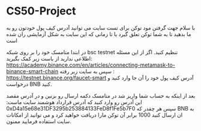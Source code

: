 # CS50-Project
با سلام 
جهت گرفتن مود توکن برای تست سایت می توانید آدرس کیف پول خودتون رو به ما بدهید تا به شما توکن تعلق گیرد یا تا زمانی که این سایت به شکل آزمایشی ران شده است

در ابتدا متامسک خود را بر روی شبکه bsc testnet تنظیم کنید.
اگز از این مسئله اطلاعی ندارید از یاست زیر کمک بگیرید: 
https://academy.binance.com/en/articles/connecting-metamask-to-binance-smart-chain
سپس
به سایت زیر رفته :
https://testnet.binance.org/faucet-smart
آدرس کیف پول خود را آن جا وارد کنید و درخواست BNB کنید.

بعد از اینکه به حساب شما واریز شد در متامسک دکمه ارسال رو بزنین و در آدرس مقصد این آدرس رو وارد کنید که آدرس قرارداد هوشمند سایت ماست:
0xD4a15e68e31DF3295b253884133FeD8f1Fe5b7F0
سپس هر چقدر که BNB به ان ارسال کنید 1000 برابر آن توکن مارا دریافت خواهید کرد و می توانید از امکانات سایت استفاده فرمایید
ممنون.
